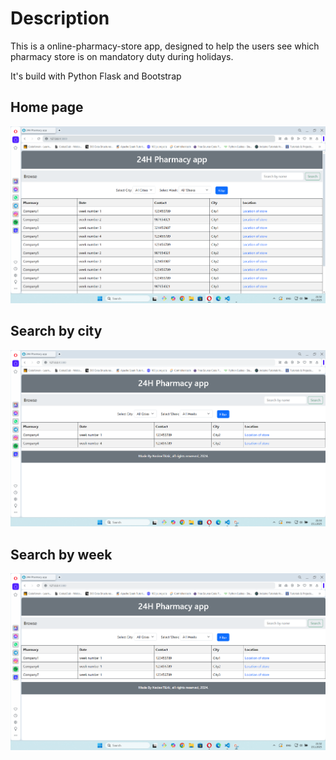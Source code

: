 # Description


This is a online-pharmacy-store app, designed to help the users see which pharmacy store is on mandatory duty during holidays. 

It's build with Python Flask and Bootstrap

## Home page

![Alt text](https://raw.githubusercontent.com/OrdancheNedev/24H_Pharmacy-Flask/master/image1.png)

## Search by city

![Alt text](https://raw.githubusercontent.com/OrdancheNedev/24H_Pharmacy-Flask/master/image2.png)

## Search by week

![Alt text](https://raw.githubusercontent.com/OrdancheNedev/24H_Pharmacy-Flask/master/image3.png)

